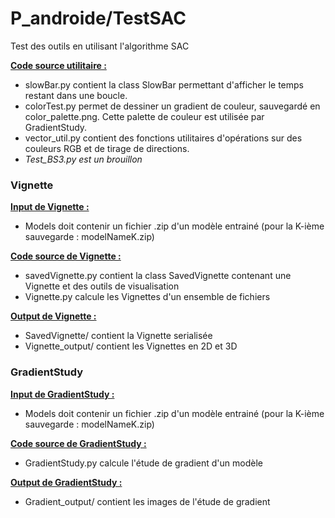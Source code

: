 # P_androide/TestSAC
Test des outils en utilisant l'algorithme SAC

<ins>**Code source utilitaire :**</ins>
* slowBar.py contient la class SlowBar permettant d'afficher le temps restant dans une boucle.
* colorTest.py permet de dessiner un gradient de couleur, sauvegardé en color_palette.png. Cette palette de couleur est utilisée par GradientStudy.
* vector_util.py contient des fonctions utilitaires d'opérations sur des couleurs RGB et de tirage de directions.
* *Test_BS3.py est un brouillon*

<ins><h3>**Vignette**</h3></ins>

<ins>**Input de Vignette :**</ins>
* Models doit contenir un fichier .zip d'un modèle entrainé (pour la K-ième sauvegarde : modelNameK.zip)

<ins>**Code source de Vignette :**</ins>
* savedVignette.py contient la class SavedVignette contenant une Vignette et des outils de visualisation
* Vignette.py calcule les Vignettes d'un ensemble de fichiers

<ins>**Output de Vignette :**</ins>
* SavedVignette/ contient la Vignette serialisée
* Vignette_output/ contient les Vignettes en 2D et 3D

<ins><h3>**GradientStudy**</h3></ins>

<ins>**Input de GradientStudy :**</ins>
* Models doit contenir un fichier .zip d'un modèle entrainé (pour la K-ième sauvegarde : modelNameK.zip)

<ins>**Code source de GradientStudy :**</ins>
* GradientStudy.py calcule l'étude de gradient d'un modèle

<ins>**Output de GradientStudy :**</ins>
* Gradient_output/ contient les images de l'étude de gradient
